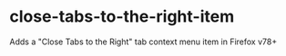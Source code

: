 # close-tabs-to-the-right-item
Adds a "Close Tabs to the Right" tab context menu item in Firefox v78+
